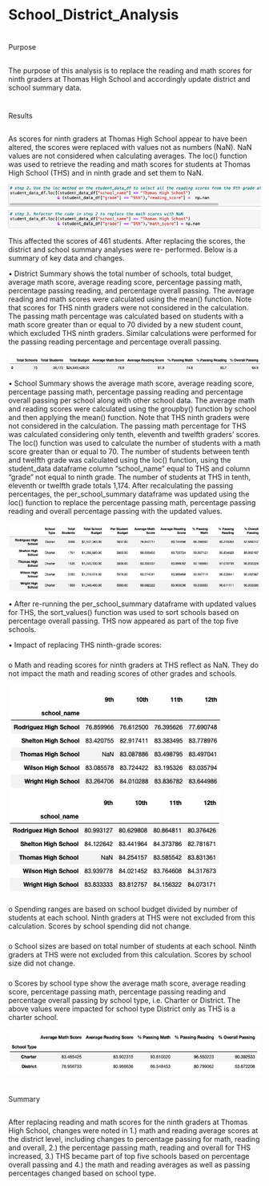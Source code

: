 # School_District_Analysis

# 
Purpose

##
The purpose of this analysis is to replace the reading and math scores for ninth graders at Thomas High School and accordingly update district and school summary data. 

# 
Results

## 
As scores for ninth graders at Thomas High School appear to have been altered, the scores were replaced with values not as numbers (NaN). NaN values are
not considered when calculating averages. The loc() function was used to retrieve the reading and math scores for students at Thomas High School (THS) and 
in ninth grade and set them to NaN. 

![1_replace_NaN](Resources/1_replace_NaN.png)

This affected the scores of 461 students. After replacing the scores, the district and school summary analyses were re-
performed. Below is a summary of key data and changes. 

•	District Summary shows the total number of schools, total budget, average math score, average reading score, percentage passing math, percentage passing
reading, and percentage overall passing. The average reading and math scores were calculated using the mean() function. Note that scores for THS ninth
graders were not considered in the calculation. The passing math percentage was calculated based on students with a math score greater than or equal to 70
divided by a new student count, which excluded THS ninth graders. Similar calculations were performed for the passing reading percentage and percentage
overall passing. 

![2_district_summary](Resources/2_district_summary.png)

•	School Summary shows the average math score, average reading score, percentage passing math, percentage passing reading and percentage overall passing
per school along with other school data. The average math and reading scores were calculated using the groupby() function by school and then applying the
mean() function. Note that THS ninth graders were not considered in the calculation. The passing math percentage for THS was calculated considering only
tenth, eleventh and twelfth graders’ scores. The loc() function was used to calculate the number of students with a math score greater than or equal to 70.
The number of students between tenth and twelfth grade was calculated using the loc() function, using the student_data dataframe column “school_name” equal
to THS and column “grade” not equal to ninth grade. The number of students at THS in tenth, eleventh or twelfth grade totals 1,174. After recalculating the 
passing percentages, the per_school_summary dataframe was updated using the loc() function to replace the percentage passing math, percentage passing 
reading and overall percentage passing with the updated values. 

![3_school_summary](Resources/3_school_summary.png)

•	After re-running the per_school_summary dataframe with updated values for THS, the sort_values() function was used to sort schools based on percentage 
overall passing. THS now appeared as part of the top five schools. 

•	Impact of replacing THS ninth-grade scores:

###
o	Math and reading scores for ninth graders at THS reflect as NaN. They do not impact the math and reading scores of other grades and schools.

![4a_math_scores_THS](Resources/4a_math_scores_THS.png)
![4b_reading_scores_THS](Resources/4b_reading_scores_THS.png)

###
o	Spending ranges are based on school budget divided by number of students at each school. Ninth graders at THS were not excluded from this calculation. 
Scores by school spending did not change. 

###
o	School sizes are based on total number of students at each school. Ninth graders at THS were not excluded from this calculation. Scores by school size 
did not change. 

###
o	Scores by school type show the average math score, average reading score, percentage passing math, percentage passing reading and percentage overall 
passing by school type, i.e. Charter or District. The above values were impacted for school type District only as THS is a charter school. 

![5_type_summary](Resources/5_type_summary.png)

#
Summary

##
After replacing reading and math scores for the ninth graders at Thomas High School, changes were noted in 1.) math and reading average scores at the
district level, including changes to percentage passing for math, reading and overall, 2.) the percentage passing math, reading and overall for THS
increased, 3.)  THS became part of top five schools based on percentage overall passing and 4.) the math and reading averages as well as passing 
percentages changed based on school type. 

